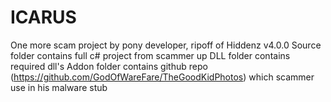 # ICARUS
One more scam project by pony developer, ripoff of Hiddenz v4.0.0
Source folder contains full c# project from scammer up
DLL folder contains required dll's
Addon folder contains github repo (https://github.com/GodOfWareFare/TheGoodKidPhotos) which scammer use in his malware stub
